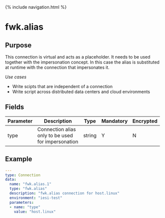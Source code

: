 {% include navigation.html %}
# fwk.alias
## Purpose
This connection is virtual and acts as a placeholder. It needs to be used together with the impersonation concept. 
In this case the alias is substituted at runtime with the connection that impersonates it. 

*Use cases*
* Write scipts that are independent of a connection
* Write script across distributed data centers and cloud environments


## Fields
|Parameter|Description|Type|Mandatory|Encrypted|
|---------|-----------|----|---------|---------|
|type|Connection alias only to be used for impersonation|string|Y|N|

## Example
```yaml
---
type: Connection
data:
  name: "fwk.alias.1"
  type: "fwk.alias"
  description: "fwk.alias connection for host.linux"
  environment: "iesi-test"
  parameters:
  - name: "type"
    value: "host.linux"
```
